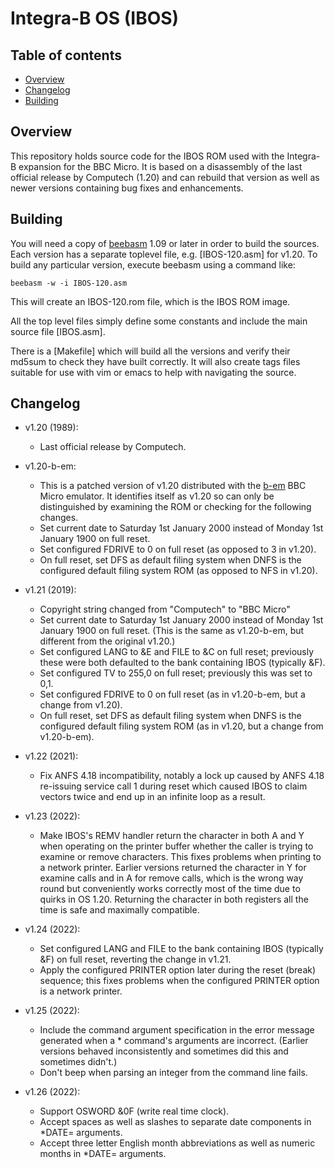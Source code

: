 # Integra-B OS (IBOS)

## Table of contents
- [Overview](#overview)
- [Changelog](#changelog)
- [Building](#building)

## Overview

This repository holds source code for the IBOS ROM used with the Integra-B expansion for the BBC Micro. It is based on a disassembly of the last official release by Computech (1.20) and can rebuild that version as well as newer versions containing bug fixes and enhancements.

## Building

You will need a copy of [beebasm](https://github.com/stardot/beebasm) 1.09 or later in order to build the sources. Each version has a separate toplevel file, e.g. [IBOS-120.asm] for v1.20. To build any particular version, execute beebasm using a command like:
```
beebasm -w -i IBOS-120.asm
```
This will create an IBOS-120.rom file, which is the IBOS ROM image.

All the top level files simply define some constants and include the main source file [IBOS.asm].

There is a [Makefile] which will build all the versions and verify their md5sum to check they have built correctly. It will also create tags files suitable for use with vim or emacs to help with navigating the source.

## Changelog

* v1.20 (1989):
  * Last official release by Computech.

* v1.20-b-em:
  * This is a patched version of v1.20 distributed with the [b-em](https://github.com/stardot/b-em) BBC Micro emulator. It identifies itself as v1.20 so can only be distinguished by examining the ROM or checking for the following changes.
  * Set current date to Saturday 1st January 2000 instead of Monday 1st January 1900 on full reset.
  * Set configured FDRIVE to 0 on full reset (as opposed to 3 in v1.20).
  * On full reset, set DFS as default filing system when DNFS is the configured default filing system ROM (as opposed to NFS in v1.20).

* v1.21 (2019):
  * Copyright string changed from "Computech" to "BBC Micro"
  * Set current date to Saturday 1st January 2000 instead of Monday 1st January 1900 on full reset. (This is the same as v1.20-b-em, but different from the original v1.20.)
  * Set configured LANG to &E and FILE to &C on full reset; previously these were both defaulted to the bank containing IBOS (typically &F).
  * Set configured TV to 255,0 on full reset; previously this was set to 0,1.
  * Set configured FDRIVE to 0 on full reset (as in v1.20-b-em, but a change from v1.20).
  * On full reset, set DFS as default filing system when DNFS is the configured default filing system ROM (as in v1.20, but a change from v1.20-b-em).

* v1.22 (2021):
  * Fix ANFS 4.18 incompatibility, notably a lock up caused by ANFS 4.18 re-issuing service call 1 during reset which caused IBOS to claim vectors twice and end up in an infinite loop as a result.

* v1.23 (2022):
  * Make IBOS's REMV handler return the character in both A and Y when operating on the printer buffer whether the caller is trying to examine or remove characters. This fixes problems when printing to a network printer. Earlier versions returned the character in Y for examine calls and in A for remove calls, which is the wrong way round but conveniently works correctly most of the time due to quirks in OS 1.20. Returning the character in both registers all the time is safe and maximally compatible.

* v1.24 (2022):
  * Set configured LANG and FILE to the bank containing IBOS (typically &F) on full reset, reverting the change in v1.21.
  * Apply the configured PRINTER option later during the reset (break) sequence; this fixes problems when the configured PRINTER option is a network printer.

* v1.25 (2022):
  * Include the command argument specification in the error message generated when a * command's arguments are incorrect. (Earlier versions behaved inconsistently and sometimes did this and sometimes didn't.)
  * Don't beep when parsing an integer from the command line fails.

* v1.26 (2022):
  * Support OSWORD &0F (write real time clock).
  * Accept spaces as well as slashes to separate date components in *DATE= arguments.
  * Accept three letter English month abbreviations as well as numeric months in *DATE= arguments.
